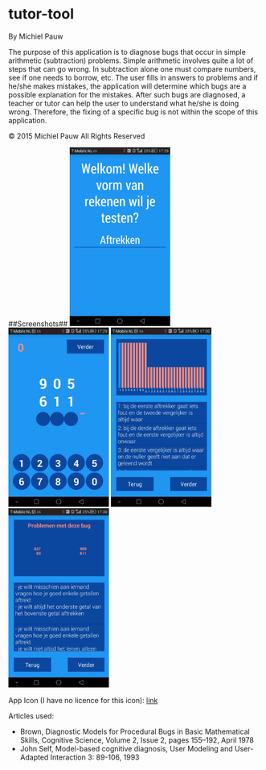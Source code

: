 # tutor-tool

By Michiel Pauw

The purpose of this application is to diagnose bugs that occur in simple arithmetic (subtraction) problems. Simple arithmetic involves quite a lot of steps that can go wrong. In subtraction alone one must compare numbers, see if one needs to borrow, etc. The user fills in answers to problems and if he/she makes mistakes, the application will determine which bugs are a possible explanation for the mistakes. After such bugs are diagnosed, a teacher or tutor can help the user to understand what he/she is doing wrong. Therefore, the fixing of a specific bug is not within the scope of this application. 

© 2015 Michiel Pauw All Rights Reserved

##Screenshots##
<img src="https://github.com/michielpauw/tutor-tool/blob/master/doc/Screenshot_2015-01-29-17-29-35.jpeg" style="width: 200px;"/>
<img src="https://github.com/michielpauw/tutor-tool/blob/master/doc/Screenshot_2015-01-29-17-29-59.jpeg" style="width: 200px;"/>
<img src="https://github.com/michielpauw/tutor-tool/blob/master/doc/Screenshot_2015-01-29-17-30-11.jpeg" style="width: 200px;"/>
<img src="https://github.com/michielpauw/tutor-tool/blob/master/doc/Screenshot_2015-01-29-17-30-22.jpeg" style="width: 200px;"/>

App Icon (I have no licence for this icon): [link](https://www.iconfinder.com/icons/360887/addition_business_buy_calculation_cash_chart_currency_diagram_division_dollar_ecommerce_finance_financial_internet_marketing_maths_money_mulplying_office_online_payment_price_sale_seo_shop_shopping_statistics_subtraction_web_icon)

Articles used:
- Brown, Diagnostic Models for Procedural Bugs in Basic Mathematical Skills, Cognitive Science, Volume 2, Issue 2, pages 155–192, April 1978
- John Self, Model-based cognitive diagnosis, User Modeling and User-Adapted Interaction 3: 89-106, 1993
